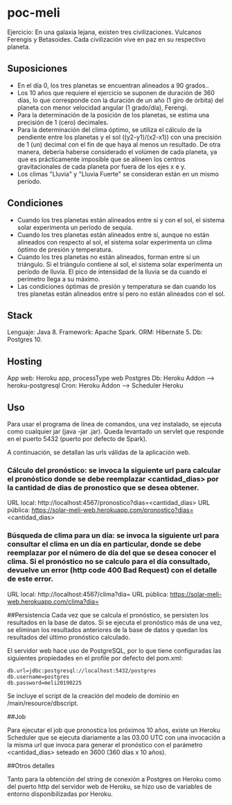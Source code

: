 # poc-meli
Ejercicio: En una galaxia lejana, existen tres civilizaciones. Vulcanos Ferengis y Betasoides. Cada civilización vive en paz en su respectivo planeta.

## Suposiciones
- En el día 0, los tres planetas se encuentran alineados a 90 grados..
- Los 10 años que requiere el ejercicio se suponen de duración de 360 días, lo que corresponde con la duración de un año (1 giro de órbita) del planeta con menor velocidad angular (1 grado/día), Ferengi.
- Para la determinación de la posición de los planetas, se estima una precisión de 1 (cero) decimales.
- Para la determinación del clima óptimo, se utiliza el cálculo de la pendiente entre los planetas y el sol ((y2-y1)/(x2-x1)) con una precisión de 1 (un) decimal con el fin de que haya al menos un resultado. De otra manera, debería haberse considerado el volúmen de cada planeta, ya que es prácticamente imposible que se alíneen los centros gravitacionales de cada planeta por fuera de los ejes x e y.
- Los climas "Lluvia" y "Lluvia Fuerte" se consideran están en un mismo período.

## Condiciones
- Cuando los tres planetas están alineados entre sí y con el sol, el sistema solar experimenta un período de sequía.
- Cuando los tres planetas están alineados entre sí, aunque no están alineados con respecto al sol, el sistema solar experimenta un clima óptimo de presión y temperatura.
- Cuando los tres planetas no están alineados, forman entre sí un triángulo. Si el triángulo contiene al sol, el sistema solar experimenta un período de lluvia. El pico de intensidad de la lluvia se da cuando el perímetro llega a su máximo.
- Las condiciones óptimas de presión y temperatura se dan cuando los tres planetas están alineados entre sí pero no están alineados con el sol.

## Stack
Lenguaje: Java 8.
Framework: Apache Spark.
ORM: Hibernate 5.
Db: Postgres 10.

## Hosting
App web: Heroku app, processType web
Postgres Db: Heroku Addon --> heroku-postgresql
Cron: Heroku Addon --> Scheduler
Heroku

## Uso
Para usar el programa de línea de comandos, una vez instalado, se ejecuta como cualquier jar (java -jar <filename>.jar). Queda levantado un servlet que responde en el puerto 5432 (puerto por defecto de Spark).

A continuación, se detallan las urls válidas de la aplicación web.

### Cálculo del pronóstico: se invoca la siguiente url para calcular el pronóstico donde se debe reemplazar <cantidad_dias> por la cantidad de dias de pronostico que se desea obtener.

URL local: http://localhost:4567/pronostico?dias=<cantidad_dias>
URL pública: https://solar-meli-web.herokuapp.com/pronostico?dias=<cantidad_dias>

### Búsqueda de clima para un día: se invoca la siguiente url para consultar el clima en un día en particular, donde se debe reemplazar <dia> por el número de día del que se desea conocer el clima. Si el pronóstico no se calculo para el día consultado, devuelve un error (http code 400 Bad Request) con el detalle de este error.

URL local: http://localhost:4567/clima?dia=<dia>
URL pública: https://solar-meli-web.herokuapp.com/clima?dia=<dia>

##Persistencia
Cada vez que se calcula el pronóstico, se persisten los resultados en la base de datos. Si se ejecuta el pronóstico más de una vez, se eliminan los resultados anteriores de la base de datos y quedan los resultados del último pronóstico calculado.

El servidor web hace uso de PostgreSQL, por lo que tiene configuradas las siguientes propiedades en el profile por defecto del pom.xml:
```
db.url=jdbc:postgresql://localhost:5432/postgres
db.username=postgres
db.password=meli20190225
```

Se incluye el script de la creación del modelo de dominio en /main/resource/dbscript.

##Job

Para ejecutar el job que pronostica los próximos 10 años, existe un Heroku Scheduler que se ejecuta diariamente a las 03.00 UTC con una invocación a la misma url que invoca para generar el pronóstico con el parámetro <cantidad_dias> seteado en 3600 (360 días x 10 años).

##Otros detalles

Tanto para la obtención del string de conexión a Postgres on Heroku como del puerto http del servidor web de Heroku, se hizo uso de variables de entorno disponibilizadas por Heroku.